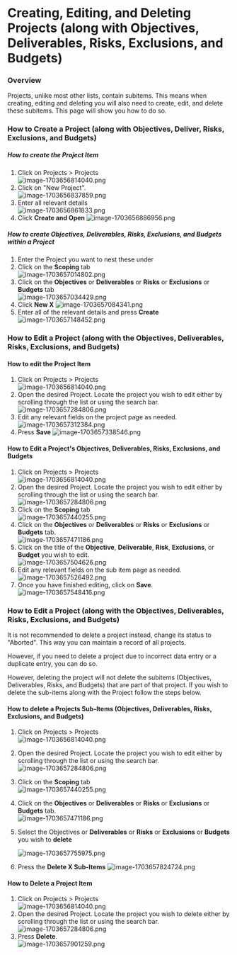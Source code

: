 # Creating, Editing, and Deleting Projects (along with Objectives, Deliverables, Risks, Exclusions, and Budgets)

### Overview

Projects, unlike most other lists, contain subitems. This means when creating, editing and deleting you will also need to create, edit, and delete these subitems. This page will show you how to do so.

### How to Create a Project (along with Objectives, Deliver, Risks, Exclusions, and Budgets)

##### How to create the Project Item

1. Click on Projects &gt; Projects  
    ![image-1703656814040.png](./downloaded_image_1705285331639.png)
2. Click on "New Project".  
    ![image-1703656837859.png](./downloaded_image_1705285332646.png)
3. Enter all relevant details  
    ![image-1703656861833.png](./downloaded_image_1705285333670.png)
4. Click ****Create and Open**** ![image-1703656886956.png](./downloaded_image_1705285334678.png)

##### How to create Objectives, Deliverables, Risks, Exclusions, and Budgets within a Project

1. Enter the Project you want to nest these under
2. Click on the **Scoping** tab  
    ![image-1703657014802.png](./downloaded_image_1705285335691.png)
3. Click on the **Objectives** or **Deliverables** or **Risks** or **Exclusions** or **Budgets** tab  
    ![image-1703657034429.png](./downloaded_image_1705285336708.png)
4. Click ****New X**** ![image-1703657084341.png](./downloaded_image_1705285337720.png)
5. Enter all of the relevant details and press **Create** ![image-1703657148452.png](./downloaded_image_1705285338730.png)

### How to Edit a Project (along with the Objectives, Deliverables, Risks, Exclusions, and Budgets)

#### How to edit the Project Item

1. Click on Projects &gt; Projects  
    ![image-1703656814040.png](./downloaded_image_1705285339740.png)
2. Open the desired Project. Locate the project you wish to edit either by scrolling through the list or using the search bar.  
    ![image-1703657284806.png](./downloaded_image_1705285340749.png)
3. Edit any relevant fields on the project page as needed.  
    ![image-1703657312384.png](./downloaded_image_1705285341762.png)
4. Press **Save** ![image-1703657338546.png](./downloaded_image_1705285342772.png)

#### How to Edit a Project's Objectives, Deliverables, Risks, Exclusions, and Budgets

1. Click on Projects &gt; Projects  
    ![image-1703656814040.png](./downloaded_image_1705285343782.png)
2. Open the desired Project. Locate the project you wish to edit either by scrolling through the list or using the search bar.  
    ![image-1703657284806.png](./downloaded_image_1705285344789.png)
3. Click on the **Scoping** tab  
    ![image-1703657440255.png](./downloaded_image_1705285345797.png)
4. Click on the **Objectives** or **Deliverables** or **Risks** or **Exclusions** or **Budgets** tab.  
    ![image-1703657471186.png](./downloaded_image_1705285346807.png)
5. Click on the title of the **Objective**, **Deliverable**, **Risk**, **Exclusions**, or **Budget** you wish to edit.  
    ![image-1703657504626.png](./downloaded_image_1705285347819.png)
6. Edit any relevant fields on the sub item page as needed.  
    ![image-1703657526492.png](./downloaded_image_1705285348828.png)
7. Once you have finished editing, click on **Save**.  
    ![image-1703657548416.png](./downloaded_image_1705285349836.png)

### How to Edit a Project (along with the Objectives, Deliverables, Risks, Exclusions, and Budgets)

It is not recommended to delete a project instead, change its status to "Aborted". This way you can maintain a record of all projects.

However, if you need to delete a project due to incorrect data entry or a duplicate entry, you can do so.

However, deleting the project will not delete the subitems (Objectives, Deliverables, Risks, and Budgets) that are part of that project. If you wish to delete the sub-items along with the Project follow the steps below.

#### How to delete a Projects Sub-Items (Objectives, Deliverables, Risks, Exclusions, and Budgets)

1. Click on Projects &gt; Projects  
    ![image-1703656814040.png](./downloaded_image_1705285350850.png)
2. Open the desired Project. Locate the project you wish to edit either by scrolling through the list or using the search bar.  
    ![image-1703657284806.png](./downloaded_image_1705285351860.png)
3. Click on the **Scoping** tab  
    ![image-1703657440255.png](./downloaded_image_1705285352868.png)
4. Click on the **Objectives** or **Deliverables** or **Risks** or **Exclusions** or **Budgets** tab.  
    ![image-1703657471186.png](./downloaded_image_1705285353875.png)
5. Select the Objectives or **Deliverables** or **Risks** or **Exclusions** or **Budgets** you wish to **delete**
    
    ![image-1703657755975.png](./downloaded_image_1705285354889.png)
6. Press the **Delete X Sub-Items** ![image-1703657824724.png](./downloaded_image_1705285355904.png)

#### How to Delete a Project Item

1. Click on Projects &gt; Projects  
    ![image-1703656814040.png](./downloaded_image_1705285356930.png)
2. Open the desired Project. Locate the project you wish to delete either by scrolling through the list or using the search bar.  
    ![image-1703657284806.png](./downloaded_image_1705285357942.png)
3. Press **Delete**.  
    ![image-1703657901259.png](./downloaded_image_1705285358950.png)